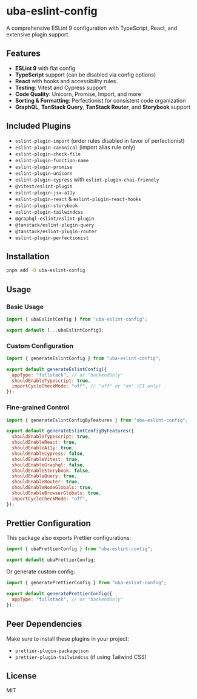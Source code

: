 # uba-eslint-config

A comprehensive ESLint 9 configuration with TypeScript, React, and extensive plugin support.

## Features

- **ESLint 9** with flat config
- **TypeScript** support (can be disabled via config options)
- **React** with hooks and accessibility rules
- **Testing**: Vitest and Cypress support
- **Code Quality**: Unicorn, Promise, Import, and more
- **Sorting & Formatting**: Perfectionist for consistent code organization
- **GraphQL**, **TanStack Query**, **TanStack Router**, and **Storybook** support

## Included Plugins

- `eslint-plugin-import` (order rules disabled in favor of perfectionist)
- `eslint-plugin-canonical` (import alias rule only)
- `eslint-plugin-check-file`
- `eslint-plugin-function-name`
- `eslint-plugin-promise`
- `eslint-plugin-unicorn`
- `eslint-plugin-cypress` with `eslint-plugin-chai-friendly`
- `@vitest/eslint-plugin`
- `eslint-plugin-jsx-a11y`
- `eslint-plugin-react` & `eslint-plugin-react-hooks`
- `eslint-plugin-storybook`
- `eslint-plugin-tailwindcss`
- `@graphql-eslint/eslint-plugin`
- `@tanstack/eslint-plugin-query`
- `@tanstack/eslint-plugin-router`
- `eslint-plugin-perfectionist`

## Installation

```bash
pnpm add -D uba-eslint-config
```

## Usage

### Basic Usage

```js
import { ubaEslintConfig } from "uba-eslint-config";

export default [...ubaEslintConfig];
```

### Custom Configuration

```js
import { generateEslintConfig } from "uba-eslint-config";

export default generateEslintConfig({
  appType: "fullstack", // or "backendOnly"
  shouldEnableTypescript: true,
  importCycleCheckMode: "off", // "off" or "on" (CI only)
});
```

### Fine-grained Control

```js
import { generateEslintConfigByFeatures } from "uba-eslint-config";

export default generateEslintConfigByFeatures({
  shouldEnableTypescript: true,
  shouldEnableReact: true,
  shouldEnableA11y: true,
  shouldEnableCypress: false,
  shouldEnableVitest: true,
  shouldEnableGraphql: false,
  shouldEnableStorybook: false,
  shouldEnableQuery: true,
  shouldEnableRouter: true,
  shouldEnableNodeGlobals: true,
  shouldEnableBrowserGlobals: true,
  importCycleCheckMode: "off",
});
```

## Prettier Configuration

This package also exports Prettier configurations:

```js
import { ubaPrettierConfig } from "uba-eslint-config";

export default ubaPrettierConfig;
```

Or generate custom config:

```js
import { generatePrettierConfig } from "uba-eslint-config";

export default generatePrettierConfig({
  appType: "fullstack", // or "backendOnly"
});
```

## Peer Dependencies

Make sure to install these plugins in your project:

- `prettier-plugin-packagejson`
- `prettier-plugin-tailwindcss` (if using Tailwind CSS)

## License

MIT
